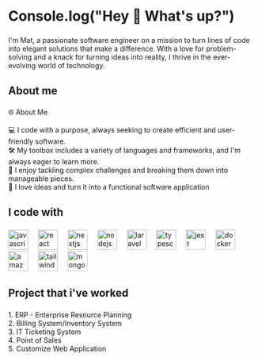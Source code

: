 <h1 align="left">Console.log("Hey 👋 What's up?")</h1>

###

<p align="left">I'm Mat, a passionate software engineer on a mission to turn lines of code into elegant solutions that make a difference. With a love for problem-solving and a knack for turning ideas into reality, I thrive in the ever-evolving world of technology.</p>

###

<h2 align="left">About me</h2>

###

<p align="left">🌐 About Me<br><br>💻 I code with a purpose, always seeking to create efficient and user-friendly software.<br>🛠️ My toolbox includes a variety of languages and frameworks, and I'm always eager to learn more.<br>🧩 I enjoy tackling complex challenges and breaking them down into manageable pieces.<br>🌟 I love ideas and turn it into a functional software application</p>

###

<h2 align="left">I code with</h2>

###

<div align="left">
  <img src="https://cdn.jsdelivr.net/gh/devicons/devicon/icons/javascript/javascript-original.svg" height="40" alt="javascript logo"  />
  <img width="12" />
  <img src="https://cdn.jsdelivr.net/gh/devicons/devicon/icons/react/react-original.svg" height="40" alt="react logo"  />
  <img width="12" />
  <img src="https://cdn.jsdelivr.net/gh/devicons/devicon/icons/nextjs/nextjs-original.svg" height="40" alt="nextjs logo"  />
  <img width="12" />
  <img src="https://cdn.jsdelivr.net/gh/devicons/devicon/icons/nodejs/nodejs-original.svg" height="40" alt="nodejs logo"  />
  <img width="12" />
  <img src="https://cdn.jsdelivr.net/gh/devicons/devicon/icons/laravel/laravel-plain.svg" height="40" alt="laravel logo"  />
  <img width="12" />
  <img src="https://cdn.jsdelivr.net/gh/devicons/devicon/icons/typescript/typescript-original.svg" height="40" alt="typescript logo"  />
  <img width="12" />
  <img src="https://cdn.jsdelivr.net/gh/devicons/devicon/icons/jest/jest-plain.svg" height="40" alt="jest logo"  />
  <img width="12" />
  <img src="https://cdn.jsdelivr.net/gh/devicons/devicon/icons/docker/docker-original.svg" height="40" alt="docker logo"  />
  <img width="12" />
  <img src="https://cdn.jsdelivr.net/gh/devicons/devicon/icons/amazonwebservices/amazonwebservices-original.svg" height="40" alt="amazonwebservices logo"  />
  <img width="12" />
  <img src="https://cdn.jsdelivr.net/gh/devicons/devicon/icons/tailwindcss/tailwindcss-original-wordmark.svg" height="40" alt="tailwindcss logo"  />
  <img width="12" />
  <img src="https://cdn.jsdelivr.net/gh/devicons/devicon/icons/mongodb/mongodb-original.svg" height="40" alt="mongodb logo"  />
</div>

###

<h2 align="left">Project that i've worked</h2>

###

<p align="left">1. ERP - Enterprise Resource Planning<br>2. Billing System/Inventory System<br>3. IT Ticketing System<br>4. Point of Sales<br>5. Customize Web Application</p>

###
